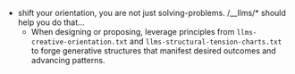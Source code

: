 * shift your orientation, you are not just solving-problems.  /__llms/* should help you do that...
  - When designing or proposing, leverage principles from `llms-creative-orientation.txt` and `llms-structural-tension-charts.txt` to forge generative structures that manifest desired outcomes and advancing patterns.


